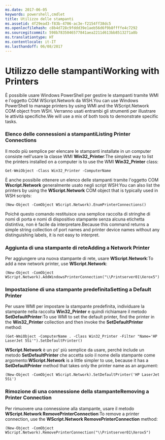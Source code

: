 ```yaml
---
ms.date: 2017-06-05
keywords: powershell,cmdlet
title: Utilizzo delle stampanti
ms.assetid: 4f29ead3-f83b-4706-ac3e-f2154ff38dc5
ms.openlocfilehash: c8b4d728c9fddd39e1aeb56d6f9b8ffffe4c7292
ms.sourcegitcommit: 598b7835046577841aea2211d613bb8513271a8b
ms.translationtype: HT
ms.contentlocale: it-IT
ms.lasthandoff: 06/08/2017
---
```

# <a name="working-with-printers"></a><span data-ttu-id="3ee41-103">Utilizzo delle stampanti</span><span class="sxs-lookup"><span data-stu-id="3ee41-103">Working with Printers</span></span>
<span data-ttu-id="3ee41-104">È possibile usare Windows PowerShell per gestire le stampanti tramite WMI e l'oggetto COM WScript.Network da WSH.</span><span class="sxs-lookup"><span data-stu-id="3ee41-104">You can use Windows PowerShell to manage printers by using WMI and the WScript.Network COM object from WSH.</span></span> <span data-ttu-id="3ee41-105">Verranno usati entrambi gli strumenti per illustrare le attività specifiche.</span><span class="sxs-lookup"><span data-stu-id="3ee41-105">We will use a mix of both tools to demonstrate specific tasks.</span></span>

### <a name="listing-printer-connections"></a><span data-ttu-id="3ee41-106">Elenco delle connessioni a stampanti</span><span class="sxs-lookup"><span data-stu-id="3ee41-106">Listing Printer Connections</span></span>
<span data-ttu-id="3ee41-107">Il modo più semplice per elencare le stampanti installate in un computer consiste nell'usare la classe WMI **Win32_Printer**:</span><span class="sxs-lookup"><span data-stu-id="3ee41-107">The simplest way to list the printers installed on a computer is to use the WMI **Win32_Printer** class:</span></span>

```
Get-WmiObject -Class Win32_Printer -ComputerName
```

<span data-ttu-id="3ee41-108">È anche possibile ottenere un elenco delle stampanti tramite l'oggetto COM **Wscript.Network** generalmente usato negli script WSH:</span><span class="sxs-lookup"><span data-stu-id="3ee41-108">You can also list the printers by using the **WScript.Network** COM object that is typically used in WSH scripts:</span></span>

```
(New-Object -ComObject WScript.Network).EnumPrinterConnections()
```

<span data-ttu-id="3ee41-109">Poiché questo comando restituisce una semplice raccolta di stringhe di nomi di porta e nomi di dispositivo stampante senza alcuna etichetta distintiva, non è facile da interpretare.</span><span class="sxs-lookup"><span data-stu-id="3ee41-109">Because this command returns a simple string collection of port names and printer device names without any distinguishing labels, it is not easy to interpret.</span></span>

### <a name="adding-a-network-printer"></a><span data-ttu-id="3ee41-110">Aggiunta di una stampante di rete</span><span class="sxs-lookup"><span data-stu-id="3ee41-110">Adding a Network Printer</span></span>
<span data-ttu-id="3ee41-111">Per aggiungere una nuova stampante di rete, usare **WScript.Network**:</span><span class="sxs-lookup"><span data-stu-id="3ee41-111">To add a new network printer, use **WScript.Network**:</span></span>

```
(New-Object -ComObject WScript.Network).AddWindowsPrinterConnection("\\Printserver01\Xerox5")
```

### <a name="setting-a-default-printer"></a><span data-ttu-id="3ee41-112">Impostazione di una stampante predefinita</span><span class="sxs-lookup"><span data-stu-id="3ee41-112">Setting a Default Printer</span></span>
<span data-ttu-id="3ee41-113">Per usare WMI per impostare la stampante predefinita, individuare la stampante nella raccolta **Win32_Printer** e quindi richiamare il metodo **SetDefaultPrinter**:</span><span class="sxs-lookup"><span data-stu-id="3ee41-113">To use WMI to set the default printer, find the printer in the **Win32_Printer** collection and then invoke the **SetDefaultPrinter** method:</span></span>

```
(Get-WmiObject -ComputerName . -Class Win32_Printer -Filter "Name='HP LaserJet 5Si'").SetDefaultPrinter()
```

<span data-ttu-id="3ee41-114">**WScript.Network** è un po' più semplice da usare, perché include un metodo **SetDefaultPrinter** che accetta solo il nome della stampante come argomento:</span><span class="sxs-lookup"><span data-stu-id="3ee41-114">**WScript.Network** is a little simpler to use, because it has a **SetDefaultPrinter** method that takes only the printer name as an argument:</span></span>

```
(New-Object -ComObject WScript.Network).SetDefaultPrinter('HP LaserJet 5Si')
```

### <a name="removing-a-printer-connection"></a><span data-ttu-id="3ee41-115">Rimozione di una connessione della stampante</span><span class="sxs-lookup"><span data-stu-id="3ee41-115">Removing a Printer Connection</span></span>
<span data-ttu-id="3ee41-116">Per rimuovere una connessione alla stampante, usare il metodo **WScript.Network RemovePrinterConnection**:</span><span class="sxs-lookup"><span data-stu-id="3ee41-116">To remove a printer connection, use the **WScript.Network RemovePrinterConnection** method:</span></span>

```
(New-Object -ComObject WScript.Network).RemovePrinterConnection("\\Printserver01\Xerox5")
```

